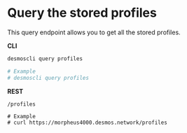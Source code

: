 # Query the stored profiles
This query endpoint allows you to get all the stored profiles.

**CLI**
 ```bash
desmoscli query profiles

# Example
# desmoscli query profiles
``` 

**REST**
```
/profiles

# Example
# curl https://morpheus4000.desmos.network/profiles
``` 
